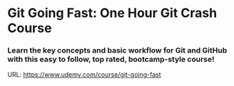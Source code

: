# Git Going Fast: One Hour Git Crash Course

### Learn the key concepts and basic workflow for Git and GitHub with this easy to follow, top rated, bootcamp-style course!

URL: https://www.udemy.com/course/git-going-fast
